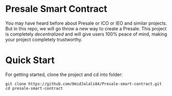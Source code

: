 # Presale Smart Contract



You may have heard before about Presale or ICO or IEO and similar projects. But in this repo, we will go throw a new
way to create a Presale. This project is completely *decentralized* and will give users 100% peace of mind, making your project completely trustworthy.


# Quick Start

For getting started, clone the project and cd into folder:

```
git clone https://github.com/OmidJalali84/Presale-smart-contract.git
cd presale-smart-contract
```